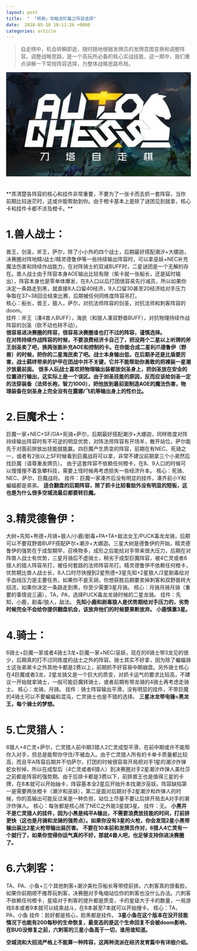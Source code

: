 ```yaml
---
layout: post
title:  " 「棋典」攻略进阶篇之阵容选择"
date:  2018-05-10 10:11:26 +0800
categories: article
---
```

> 自走棋中，机会转瞬即逝，随时随地根据发牌员的发牌意图变换和调整阵容，调整战略思路，是一个高玩所必备的核心实战技能，这一期中，我们重点讲解一下常规阵容选择，为整体战略思路布局。

<center><img src="/images/2019-02-22-12-19-54.jpg"></center> 
<br/>
<br/>
**弄清楚各阵容的核心和挂件非常重要，不要为了一张卡而去抓一套阵容，当你前期比较迷茫时，这或许能帮助到你。由于橙卡基本上是除了谜团见到就拿，核心卡和挂件卡都不涉及橙卡。**

#  1.兽人战士：  
兽王，剑圣，斧王，萨尔，除了小小外的四个战士，后期最好搭配潮汐+大娜迦，决赛圈对阵地精/战士/精灵德鲁伊等一些持续输出阵容时，可以拿巫妖+NEC补充魔法伤害和持续作战能力，在对阵骑士的双减BUFF时，二星谜团是一个无解的存在。兽人战士由于阵容本身AOE输出比较有限（紫卡就一张船长，还是延时输出），阵容本身也是零单体爆发，在8人口以后打团很容易先行减员，所以如果你决定一条路走到黑，就直接8人口留40经济，9人口留30甚至20经济给对手压力争取在37~38回合结束比赛，后期被任何同练度阵容吊打。  
核心：船长，兽王，狼人，萨尔，对抗法师阵容的剑圣，对抗法师和刺客阵容的doom。  
挂件：斧王（凑4兽人BUFF），海民（和狼人凑双野兽BUFF），对抗物理持续作战阵容的剑圣（砍不动也转不动）。  
**很容易进决赛圈的阵容，很容易决赛圈谁也打不过的阵容，谨慎选择。**  
**在对阵持续作战阵容的时候，不要浪费经济卡自己了，把没两个二星以上听牌的斧王剑圣卖了吧，换两张能补充AOE和控制的卡。在你能合成二星利爪德鲁伊（野兽）的时候，把你的二星海民卖了吧。战士本身输出低，在后期矛还是比盾要厉害，战士羁绊带来的护甲在团战中并不关键，它并不能帮助你勇敢的把裸装一星潮汐放最前面。** 
**很多人玩战士喜欢把物理输出装都放剑圣身上，把剑圣放在安全的位置进行输出，这实际上是一个误区。由于剑圣技能的原因，反而应该给剑圣一定的法穿装备（法师长袍，智力1000），把他放到最前面制造AOE的魔法伤害，物理装备在剑圣身上完全没有在露娜/飞机等输出身上的性价比。**

#  2.巨魔术士：  
巨魔一家+NEC+SF/GA+死骑+萨尔，后期最好搭配潮汐+大娜迦，同样练度对阵持续输出阵容时有不可逆的明显优势，对阵法师阵容有开场羊，散开站位，萨尔能先于对面前排放出技能就能赢。四巨魔产生质变的阵容，前期在有NEC、死骑之一，或者有2张以上SF时候看到巨魔战将可以拿，非常不建议前期拿三个小弟然后找巨魔（请尊重发牌员）。
由于这套阵容不依赖任何橙卡，在8、9人口的时候可以慢慢搜不着急攀科技，需要上怪时候再考虑损失一些经济升本。
核心：死骑、NEC、萨尔、巨魔战将。
挂件：巨魔一家凑齐后没有明显的挂件，凑齐前小Y和蝙蝠都是弟弟。
**适合翻盘的后期阵容，除了抓卡比较看脸外没有明显的短板，这也是为什么很多空城流最后都要转巨魔。**

#  3.精灵德鲁伊：  
大树+先知+熊德+月骑+狼人/小鹿/剧毒+PA+TA+敌法女王/PUCK毒龙龙骑，后期可以不要双野兽BUFF搭配萨尔+潮汐+大娜迦。三星大树是德鲁伊的开始，精灵德鲁伊的强势在于成型期早，召唤物多，成形之后能给对手带来很大压力，后期在对阵兽人战士有优势，三星月骑后不虚骑士，稍劣于成型巨魔阵容，被4亡灵或者6猎人的猎人阵容吊打，被任何套路的法师阵容吊打。精灵德鲁伊不依赖任何橙卡，优势期比兽人战士长，8人口时尽快搜到2星熊德+3星先知+2星狼人/2星剧毒给对手血线压力是主要任务，如果你不是天胡，你想获胜后期要卖掉刺客和双野兽转大招流，如果你决定一条路走到黑，你至少需要3星月骑。
核心：月骑月骑月骑（重要的事情说三遍），TA，PA，选择PUCK毒龙龙骑时候的二星龙骑。
挂件：先知，小鹿，剧毒/狼人，敌法。
**先知小鹿和剧毒狼人是优势期给对手压力的，劣势时候完全不会给你提供翻盘机会，该放弃他们的时候要果断放弃。**
**小鹿慎重3星。**

#  4.骑士：  
6骑士+巨魔一家或者4骑士3龙+巨魔一家+NEC/巫妖，现在的6骑士带3龙见的很少，后期真的打不过同练度的战士之外的阵容。骑士其实不好拿，因为除了蝙蝠骑士这张弟弟卡之外其他卡都是2费以上，前期抓不好容易中期崩盘。另外骑士核心在4巨魔或者3龙，2星龙骑又是一个巨大的质变，对抓卡运气的要求比较高，不建议一开始就拿骑士，一般可能巨魔转骑士，或者前期有带龙骑的4骑士再考虑走骑士。
核心：龙骑，月骑。
挂件：骑士阵容输出平滑，没有明显的挂件，不带巨魔的4骑士可以不要蝙蝠和混沌，亡灵骑士也是不错的选择。
**三星冰龙带电锤=黑龙王，每个骑士的梦想。**

#  5.亡灵猎人：  
6猎人+4亡灵+萨尔，亡灵猎人前中期3猎人2亡灵成型平滑，在前中期或许不能帮你入对手，但总是能帮你守住/不被血入。由于亡灵猎人所有的卡单卡质量都比较高，而且平A阵容后期并不怕萨尔，打团的时候很容易开局把对手1星的潮汐炸弹蛇女秒掉，所以在成型后（4亡灵或者6猎人）到决赛圈对手2星潮汐炸弹人美杜莎之前都是阵容的强势期。由于后排卡都是3费以下，前排兽王也是值得三星的卡牌，在8本就可以开始抽卡，阵容基本全2星后开始升本找潮汐巫妖。阵容缺陷第一是需要两张橙卡（潮汐和巫妖），第二是面对后期对手2星潮汐和炸弹人的时候，你的高输出可能反过来是一种负担，站位上尽量不要让后排开局去A对手的潮汐炸弹人。
核心：每张都是核心除了NEC之外能3星就3星。
挂件：无。
**小黑并不是亡灵猎人的挂件，因为小黑是纯平A输出，不需要浪费放技能的时间，打前排更快（这也是月骑和龙骑的强势点）。如果你没有3星的火枪，你会发现2星小黑带输出装比2星火枪带输出装厉害。**
**不要在10本前和发牌员作对，6猎人4亡灵有一个就行了，如果你觉得你运气真的不好，那就4兽人吧，也足够支持你进决赛圈了。**

# 6.六刺客：  
TA、PA、小鱼+三个其他刺客+潮汐美杜莎船长等带控前排。六刺客真的很看脸，如果你前期顺不推荐玩刺客，决赛圈对手龟缩站位你的刺客也没什么办法。六刺客不依赖任何橙卡，星级对于刺客的提升都是质变，卡的星级大于卡的数量，一局游戏8本或者9本就可以结束战斗，在8本甚至7本就可以开始搜卡。
核心：TA，PA，小鱼
挂件：脸好都是核心，脸黑都是挂件。
**3星小鱼在这个版本在没开技能情况下也能有200每秒的生命恢复，最变态的是这个生命回复不会被doom影响，在BUG没修复之前，六刺客的三星小鱼高于一切，谁用谁知道。**
    
**空城流和大招流严格上不能算一种阵容，这两种流派在经济发育篇中有详细介绍。**
